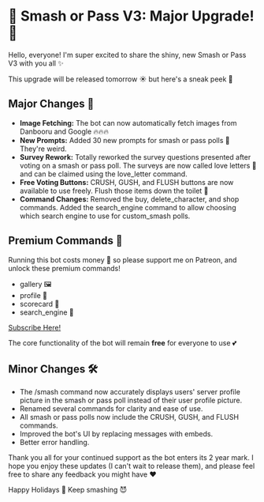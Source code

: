 # 🎉 Smash or Pass V3: Major Upgrade! 🎉

Hello, everyone! I'm super excited to share the shiny, new Smash or Pass V3 with you all ✨ 

This upgrade will be released tomorrow ☀️ but here's a sneak peek 👀

## Major Changes 🚀

* **Image Fetching:** The bot can now automatically fetch images from Danbooru and Google 🔥🔥🔥
* **New Prompts:** Added 30 new prompts for smash or pass polls 🤢 They're weird.
* **Survey Rework:** Totally reworked the survey questions presented after voting on a smash or pass poll. The surveys are now called love letters 💌 and can be claimed using the love_letter command.
* **Free Voting Buttons:** CRUSH, GUSH, and FLUSH buttons are now available to use freely. Flush those items down the toilet 🚽
* **Command Changes:** Removed the buy, delete_character, and shop commands. Added the search_engine command to allow choosing which search engine to use for custom_smash polls.

## Premium Commands 💎

Running this bot costs money 💸 so please support me on Patreon, and unlock these premium commands! 
* gallery 🖼️
* profile 👤
* scorecard 💯
* search_engine 🔎

[Subscribe Here!](https://www.patreon.com/smashorpass)

The core functionality of the bot will remain **free** for everyone to use 💕

## Minor Changes 🛠️

* The /smash command now accurately displays users' server profile picture in the smash or pass poll instead of their user profile picture.
* Renamed several commands for clarity and ease of use.
* All smash or pass polls now include the CRUSH, GUSH, and FLUSH commands.
* Improved the bot's UI by replacing messages with embeds.
* Better error handling.

Thank you all for your continued support as the bot enters its 2 year mark. I hope you enjoy these updates (I can't wait to release them), and please feel free to share any feedback you might have ❤️

Happy Holidays 🎁 Keep smashing 😈
